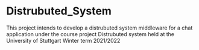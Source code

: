 # Distrubuted_System

This project intends to develop a distrubuted system middleware for a chat application under the course project Distrubuted system held at the University of Stuttgart Winter term 2021/2022
